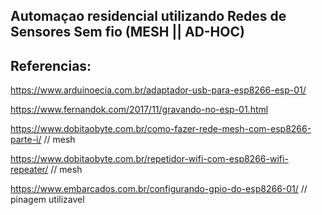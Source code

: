 ## Automaçao residencial utilizando Redes de Sensores Sem fio (MESH || AD-HOC)


## Referencias:

https://www.arduinoecia.com.br/adaptador-usb-para-esp8266-esp-01/

https://www.fernandok.com/2017/11/gravando-no-esp-01.html 

https://www.dobitaobyte.com.br/como-fazer-rede-mesh-com-esp8266-parte-i/ // mesh

https://www.dobitaobyte.com.br/repetidor-wifi-com-esp8266-wifi-repeater/ // mesh

https://www.embarcados.com.br/configurando-gpio-do-esp8266-01/ // pinagem utilizavel